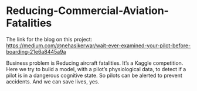 # Reducing-Commercial-Aviation-Fatalities

The link for the blog on this project:
https://medium.com/@nehasikerwar/wait-ever-examined-your-pilot-before-boarding-21e6a8445a9a

Business problem is Reducing aircraft fatalities. It’s a Kaggle competition. Here we try to build a model, with a pilot’s physiological data, to detect if a pilot is in a dangerous cognitive state. So pilots can be alerted to prevent accidents. And we can save lives, yes.
